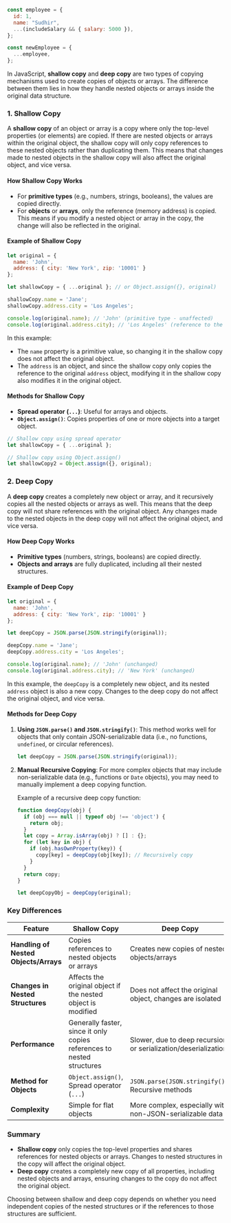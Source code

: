 ``` js
const employee = {
  id: 1,
  name: "Sudhir",
  ...(includeSalary && { salary: 5000 }),
};

const newEmployee = {
  ...employee,
};
```

In JavaScript, **shallow copy** and **deep copy** are two types of copying mechanisms used to create copies of objects or arrays. The difference between them lies in how they handle nested objects or arrays inside the original data structure.

### 1. **Shallow Copy**

A **shallow copy** of an object or array is a copy where only the top-level properties (or elements) are copied. If there are nested objects or arrays within the original object, the shallow copy will only copy references to these nested objects rather than duplicating them. This means that changes made to nested objects in the shallow copy will also affect the original object, and vice versa.

#### How Shallow Copy Works

- For **primitive types** (e.g., numbers, strings, booleans), the values are copied directly.
- For **objects** or **arrays**, only the reference (memory address) is copied. This means if you modify a nested object or array in the copy, the change will also be reflected in the original.

#### Example of Shallow Copy

```javascript
let original = {
  name: 'John',
  address: { city: 'New York', zip: '10001' }
};

let shallowCopy = { ...original }; // or Object.assign({}, original)

shallowCopy.name = 'Jane';
shallowCopy.address.city = 'Los Angeles';

console.log(original.name); // 'John' (primitive type - unaffected)
console.log(original.address.city); // 'Los Angeles' (reference to the same object)
```

In this example:
- The `name` property is a primitive value, so changing it in the shallow copy does not affect the original object.
- The `address` is an object, and since the shallow copy only copies the reference to the original `address` object, modifying it in the shallow copy also modifies it in the original object.

#### Methods for Shallow Copy
- **Spread operator (`...`)**: Useful for arrays and objects.
- **`Object.assign()`**: Copies properties of one or more objects into a target object.
  
```javascript
// Shallow copy using spread operator
let shallowCopy = { ...original };

// Shallow copy using Object.assign()
let shallowCopy2 = Object.assign({}, original);
```

### 2. **Deep Copy**

A **deep copy** creates a completely new object or array, and it recursively copies all the nested objects or arrays as well. This means that the deep copy will not share references with the original object. Any changes made to the nested objects in the deep copy will not affect the original object, and vice versa.

#### How Deep Copy Works

- **Primitive types** (numbers, strings, booleans) are copied directly.
- **Objects and arrays** are fully duplicated, including all their nested structures.

#### Example of Deep Copy

```javascript
let original = {
  name: 'John',
  address: { city: 'New York', zip: '10001' }
};

let deepCopy = JSON.parse(JSON.stringify(original));

deepCopy.name = 'Jane';
deepCopy.address.city = 'Los Angeles';

console.log(original.name); // 'John' (unchanged)
console.log(original.address.city); // 'New York' (unchanged)
```

In this example, the `deepCopy` is a completely new object, and its nested `address` object is also a new copy. Changes to the deep copy do not affect the original object, and vice versa.

#### Methods for Deep Copy
1. **Using `JSON.parse()` and `JSON.stringify()`**:
   This method works well for objects that only contain JSON-serializable data (i.e., no functions, `undefined`, or circular references).
   
   ```javascript
   let deepCopy = JSON.parse(JSON.stringify(original));
   ```

2. **Manual Recursive Copying**:
   For more complex objects that may include non-serializable data (e.g., functions or `Date` objects), you may need to manually implement a deep copying function.

   Example of a recursive deep copy function:
   
   ```javascript
   function deepCopy(obj) {
     if (obj === null || typeof obj !== 'object') {
       return obj;
     }
     let copy = Array.isArray(obj) ? [] : {};
     for (let key in obj) {
       if (obj.hasOwnProperty(key)) {
         copy[key] = deepCopy(obj[key]); // Recursively copy
       }
     }
     return copy;
   }

   let deepCopyObj = deepCopy(original);
   ```

### Key Differences

| Feature                | Shallow Copy                                        | Deep Copy                                    |
|------------------------|-----------------------------------------------------|----------------------------------------------|
| **Handling of Nested Objects/Arrays** | Copies references to nested objects or arrays | Creates new copies of nested objects/arrays |
| **Changes in Nested Structures** | Affects the original object if the nested object is modified | Does not affect the original object, changes are isolated |
| **Performance**         | Generally faster, since it only copies references to nested structures | Slower, due to deep recursion or serialization/deserialization |
| **Method for Objects**  | `Object.assign()`, Spread operator (`...`)          | `JSON.parse(JSON.stringify())`, Recursive methods |
| **Complexity**          | Simple for flat objects                            | More complex, especially with non-JSON-serializable data |

### Summary

- **Shallow copy** only copies the top-level properties and shares references for nested objects or arrays. Changes to nested structures in the copy will affect the original object.
- **Deep copy** creates a completely new copy of all properties, including nested objects and arrays, ensuring changes to the copy do not affect the original object.

Choosing between shallow and deep copy depends on whether you need independent copies of the nested structures or if the references to those structures are sufficient.
